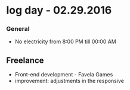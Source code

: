 # log day - 02.29.2016

### General

 - No electricity from 8:00 PM till 00:00 AM

## Freelance

 - Front-end development - Favela Games
  - improvement: adjustments in the responsive
